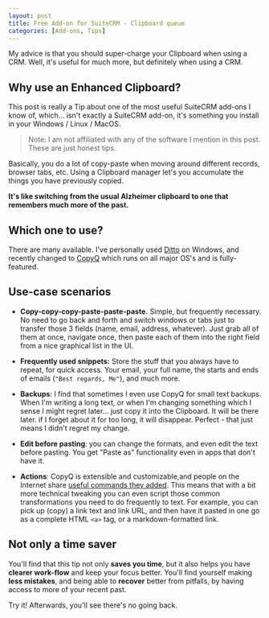 ```yaml
---
layout: post
title: Free Add-on for SuiteCRM - Clipboard queue
categories: [Add-ons, Tips]
---
```


My advice is that you should super-charge your Clipboard when using a CRM. Well, it's useful for much more, 
but definitely when using a CRM.

## Why use an Enhanced Clipboard?

This post is really a Tip about one of the most useful SuiteCRM add-ons I know of, which... isn't exactly
a SuiteCRM add-on, it's something you install in your Windows / Linux / MacOS.

> Note: I am not affiliated with any of the software I mention in this post. These are just honest tips.

Basically, you do a lot of copy-paste when moving around different records, browser tabs, etc. Using a
Clipboard manager let's you accumulate the things you have previously copied.

**It's like switching from the usual Alzheimer clipboard to one that remembers much more of the past.**

## Which one to use?

There are many available. I've personally used [Ditto](https://ditto-cp.sourceforge.io/) on Windows, 
and recently changed to [CopyQ](https://hluk.github.io/CopyQ/) which runs on all major OS's and 
is fully-featured.

## Use-case scenarios

* **Copy-copy-copy-paste-paste-paste.** Simple, but frequently necessary. No need to go back and forth
and switch windows or tabs just to transfer those 3 fields (name, email, address, whatever). Just grab all 
of them at once, navigate once, then paste each of them into the right field from a nice graphical 
list in the UI.

* **Frequently used snippets:** Store the stuff that you always have to repeat, for quick access. Your email, 
your full name, the starts and ends of emails (`"Best regards, Me"`), and much more.

* **Backups**: I find that sometimes I even use CopyQ for small text backups. When I'm writing a long text, 
or when I'm changing something which I sense I might regret later... just copy it into the Clipboard. It will 
be there later. if I forget about it for too long, it will disappear. Perfect - that just  means I didn't 
regret my change.

* **Edit before pasting**: you can change the formats, and even edit the text before pasting. You 
get "Paste as" functionality even in apps that don't have it.

* **Actions**: CopyQ is extensible and customizable,and people on the Internet share [useful commands they
added](https://copyq.readthedocs.io/en/latest/command-examples.html). This means that with a bit more technical 
tweaking you can even script those common transformations you need to do frequently to text. For example,
you can pick up (copy) a link text and link URL, and then have it pasted in one go as a complete HTML `<a>` tag, or
a markdown-formatted link.

## Not only a time saver

You'll find that this tip not only **saves you time**, but it also helps you have **clearer work-flow** and 
keep your focus better. You'll find yourself making **less mistakes**, and being able to **recover** better
from pitfalls, by having access to more of your recent past. 

Try it! Afterwards, you'll see there's no going back.